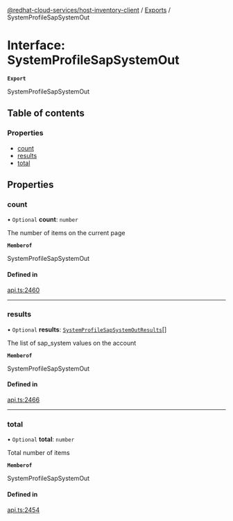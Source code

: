 [@redhat-cloud-services/host-inventory-client](../README.md) / [Exports](../modules.md) / SystemProfileSapSystemOut

# Interface: SystemProfileSapSystemOut

**`Export`**

SystemProfileSapSystemOut

## Table of contents

### Properties

- [count](SystemProfileSapSystemOut.md#count)
- [results](SystemProfileSapSystemOut.md#results)
- [total](SystemProfileSapSystemOut.md#total)

## Properties

### count

• `Optional` **count**: `number`

The number of items on the current page

**`Memberof`**

SystemProfileSapSystemOut

#### Defined in

[api.ts:2460](https://github.com/RedHatInsights/javascript-clients/blob/main/packages/host-inventory/api.ts#L2460)

___

### results

• `Optional` **results**: [`SystemProfileSapSystemOutResults`](SystemProfileSapSystemOutResults.md)[]

The list of sap_system values on the account

**`Memberof`**

SystemProfileSapSystemOut

#### Defined in

[api.ts:2466](https://github.com/RedHatInsights/javascript-clients/blob/main/packages/host-inventory/api.ts#L2466)

___

### total

• `Optional` **total**: `number`

Total number of items

**`Memberof`**

SystemProfileSapSystemOut

#### Defined in

[api.ts:2454](https://github.com/RedHatInsights/javascript-clients/blob/main/packages/host-inventory/api.ts#L2454)
